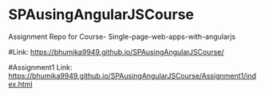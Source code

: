 # SPAusingAngularJSCourse
Assignment Repo for Course- Single-page-web-apps-with-angularjs

#Link:
  https://bhumika9949.github.io/SPAusingAngularJSCourse/

#Assignment1 Link:
  https://bhumika9949.github.io/SPAusingAngularJSCourse/Assignment1/index.html
